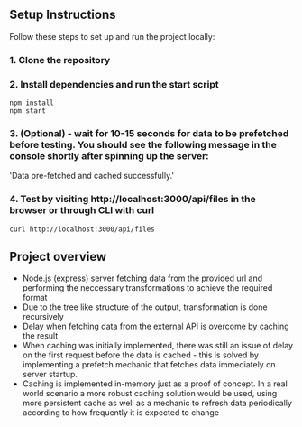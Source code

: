 ## Setup Instructions

Follow these steps to set up and run the project locally:

### 1. Clone the repository
### 2. Install dependencies and run the start script

```shell
npm install
npm start
```
### 3. (Optional) - wait for 10-15 seconds for data to be prefetched before testing. You should see the following message in the console shortly after spinning up the server:
'Data pre-fetched and cached successfully.'
### 4. Test by visiting http://localhost:3000/api/files in the browser or through CLI with curl 
`curl http://localhost:3000/api/files`


## Project overview

- Node.js (express) server fetching data from the provided url and performing the neccessary transformations to achieve the required format
- Due to the tree like structure of the output, transformation is done recursively
- Delay when fetching data from the external API is overcome by caching the result 
- When caching was initially implemented, there was still an issue of delay on the first request before the data is cached - this is solved by implementing a prefetch mechanic that fetches data immediately on server startup.
- Caching is implemented in-memory just as a proof of concept. In a real world scenario a more robust caching solution would be used, using more persistent cache as well as a mechanic to refresh data periodically according to how frequently it is expected to change

